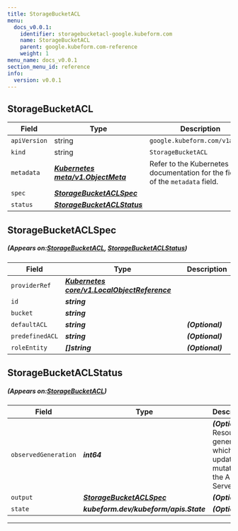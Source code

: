 ```yaml
---
title: StorageBucketACL
menu:
  docs_v0.0.1:
    identifier: storagebucketacl-google.kubeform.com
    name: StorageBucketACL
    parent: google.kubeform.com-reference
    weight: 1
menu_name: docs_v0.0.1
section_menu_id: reference
info:
  version: v0.0.1
---
```


## StorageBucketACL
| Field | Type | Description |
| ------ | ----- | ----------- |
| `apiVersion` | string | `google.kubeform.com/v1alpha1` |
|    `kind` | string | `StorageBucketACL` |
| `metadata` | ***[Kubernetes meta/v1.ObjectMeta](https://kubernetes.io/docs/reference/generated/kubernetes-api/v1.13/#objectmeta-v1-meta)***|Refer to the Kubernetes API documentation for the fields of the `metadata` field.|
| `spec` | ***[StorageBucketACLSpec](#StorageBucketACLSpec)***||
| `status` | ***[StorageBucketACLStatus](#StorageBucketACLStatus)***||
## StorageBucketACLSpec
##### (Appears on:[StorageBucketACL](#StorageBucketACL), [StorageBucketACLStatus](#StorageBucketACLStatus))
| Field | Type | Description |
| ------ | ----- | ----------- |
| `providerRef` | ***[Kubernetes core/v1.LocalObjectReference](https://kubernetes.io/docs/reference/generated/kubernetes-api/v1.13/#localobjectreference-v1-core)***||
| `id` | ***string***||
| `bucket` | ***string***||
| `defaultACL` | ***string***| ***(Optional)*** |
| `predefinedACL` | ***string***| ***(Optional)*** |
| `roleEntity` | ***[]string***| ***(Optional)*** |
## StorageBucketACLStatus
##### (Appears on:[StorageBucketACL](#StorageBucketACL))
| Field | Type | Description |
| ------ | ----- | ----------- |
| `observedGeneration` | ***int64***| ***(Optional)*** Resource generation, which is updated on mutation by the API Server.|
| `output` | ***[StorageBucketACLSpec](#StorageBucketACLSpec)***| ***(Optional)*** |
| `state` | ***kubeform.dev/kubeform/apis.State***| ***(Optional)*** |
---
